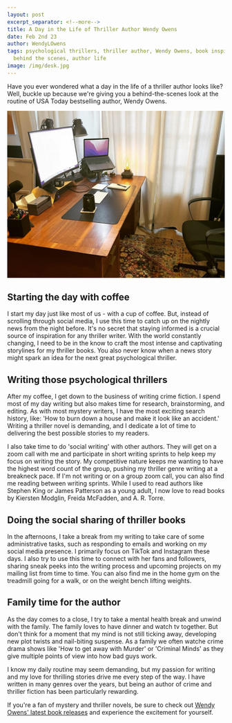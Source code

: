 ```yaml
---
layout: post
excerpt_separator: <!--more-->
title: A Day in the Life of Thriller Author Wendy Owens
date: Feb 2nd 23
author: WendyLOwens
tags: psychological thrillers, thriller author, Wendy Owens, book inspiration,
  behind the scenes, author life
image: /img/desk.jpg
---
```

Have you ever wondered what a day in the life of a thriller author looks like? Well, buckle up because we're giving you a behind-the-scenes look at the routine of USA Today bestselling author, Wendy Owens.

![](/img/desk.jpg)

<!--more-->

## Starting the day with coffee

I start my day just like most of us - with a cup of coffee. But, instead of scrolling through social media, I use this time to catch up on the nightly news from the night before. It's no secret that staying informed is a crucial source of inspiration for any thriller writer. With the world constantly changing, I need to be in the know to craft the most intense and captivating storylines for my thriller books. You also never know when a news story might spark an idea for the next great psychological thriller.

## Writing those psychological thrillers

After my coffee, I get down to the business of writing crime fiction. I spend most of my day writing but also makes time for research, brainstorming, and editing. As with most mystery writers, I have the most exciting search history, like: 'How to burn down a house and make it look like an accident.' Writing a thriller novel is demanding, and I dedicate a lot of time to delivering the best possible stories to my readers.

I also take time to do 'social writing' with other authors. They will get on a zoom call with me and participate in short writing sprints to help keep my focus on writing the story. My competitive nature keeps me wanting to have the highest word count of the group, pushing my thriller genre writing at a breakneck pace. If I'm not writing or on a group zoom call, you can also find me reading between writing sprints. While I used to read authors like Stephen King or James Patterson as a young adult, I now love to read books by Kiersten Modglin, Freida McFadden, and A. R. Torre.

## Doing the social sharing of thriller books

In the afternoons, I take a break from my writing to take care of some administrative tasks, such as responding to emails and working on my social media presence. I primarily focus on TikTok and Instagram these days. I also try to use this time to connect with her fans and followers, sharing sneak peeks into the writing process and upcoming projects on my mailing list from time to time. You can also find me in the home gym on the treadmill going for a walk, or on the weight bench lifting weights.

## Family time for the author

As the day comes to a close, I try to take a mental health break and unwind with the family. The family loves to have dinner and watch tv together. But don't think for a moment that my mind is not still ticking away, developing new plot twists and nail-biting suspense. As a family we often watche crime drama shows like 'How to get away with Murder' or 'Criminal Minds' as they give multiple points of view into how bad guys work.

I know my daily routine may seem demanding, but my passion for writing and my love for thrilling stories drive me every step of the way. I have written in many genres over the years, but being an author of crime and thriller fiction has been particularly rewarding.

If you're a fan of mystery and thriller novels, be sure to check out [Wendy Owens' latest book releases](https://wendyowensbooks.com/books/) and experience the excitement for yourself.